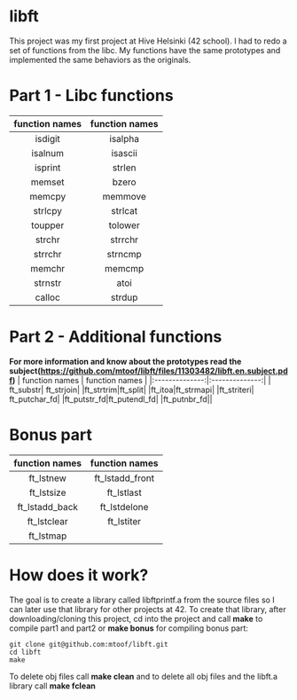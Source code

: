 

# libft
This project was my first project at Hive Helsinki (42 school).
I had to redo a set of functions from the libc. My functions have the
same prototypes and implemented the same behaviors as the originals.

# Part 1 - Libc functions

| function names | function names |
|:--------------:|:--------------:|
|isdigit         | isalpha        |
|isalnum         | isascii        |
|isprint         | strlen         |
|memset          | bzero          |
|memcpy          | memmove        |
|strlcpy         | strlcat        |
|toupper         | tolower        |
|strchr          | strrchr        |
| strrchr|strncmp|
| memchr| memcmp|
|strnstr| atoi|
|calloc|strdup|

# Part 2 - Additional functions

**For more information and know about the prototypes read the subject(https://github.com/mtoof/libft/files/11303482/libft.en.subject.pdf)**
| function names | function names |
|:--------------:|:--------------:|
| ft_substr| ft_strjoin|
|ft_strtrim|ft_split|
|ft_itoa|ft_strmapi|
|ft_striteri| ft_putchar_fd|
|ft_putstr_fd|ft_putendl_fd|
|ft_putnbr_fd||

# Bonus part
| function names | function names |
|:--------------:|:--------------:|
|ft_lstnew|ft_lstadd_front|
|ft_lstsize|ft_lstlast|
|ft_lstadd_back|ft_lstdelone|
|ft_lstclear|ft_lstiter|
|ft_lstmap||

# How does it work?
The goal is to create a library called libftprintf.a from the source files so I can later use that library for other projects at 42.
To create that library, after downloading/cloning this project, cd into the project and call **make** to compile part1 and part2 or **make bonus** for compiling bonus part:
```
git clone git@github.com:mtoof/libft.git
cd libft
make
```
To delete obj files call **make clean** and to delete all obj files and the libft.a library call **make fclean**
